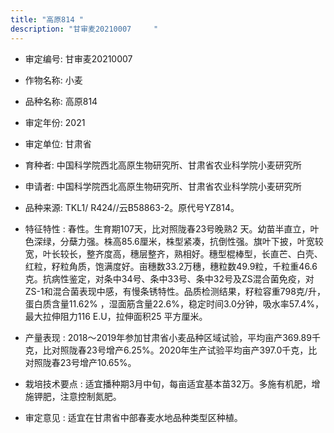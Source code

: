 ```yaml
---
title: "高原814 "
description: "甘审麦20210007	  "
---
```

* 审定编号:  甘审麦20210007	  

*  作物名称:  小麦

*  品种名称:  高原814 

*  审定年份:  2021

*  审定单位:  甘肃省

* 育种者:  中国科学院西北高原生物研究所、甘肃省农业科学院小麦研究所

*  申请者:  中国科学院西北高原生物研究所、甘肃省农业科学院小麦研究所

*  品种来源:  TKL1/ R424//云B58863-2。原代号YZ814。 

*  特征特性 : 
春性。生育期107天，比对照陇春23号晚熟2 天。幼苗半直立，叶色深绿，分蘖力强。株高85.6厘米，株型紧凑，抗倒性强。旗叶下披，叶宽较宽，叶长较长，整齐度高，穗层整齐，熟相好。穗型棍棒型，长直芒、白壳、红粒，籽粒角质，饱满度好。亩穗数33.2万穗，穗粒数49.9粒，千粒重46.6克。抗病性鉴定，对条中34号、条中33号、条中32号及ZS混合菌免疫，对ZS-1和混合菌表现中感，有慢条锈特性。品质检测结果，籽粒容重798克/升，蛋白质含量11.62% ，湿面筋含量22.6%，稳定时间3.0分钟，吸水率57.4%，最大拉伸阻力116 E.U，拉伸面积25 平方厘米。
 
*  产量表现 : 
2018～2019年参加甘肃省小麦品种区域试验，平均亩产369.89千克，比对照陇春23号增产6.25%。2020年生产试验平均亩产397.0千克，比对照陇春23号增产10.65%。

*  栽培技术要点 : 
适宜播种期3月中旬，每亩适宜基本苗32万。多施有机肥，增施钾肥，注意控制氮肥。

*  审定意见 : 
适宜在甘肃省中部春麦水地品种类型区种植。
